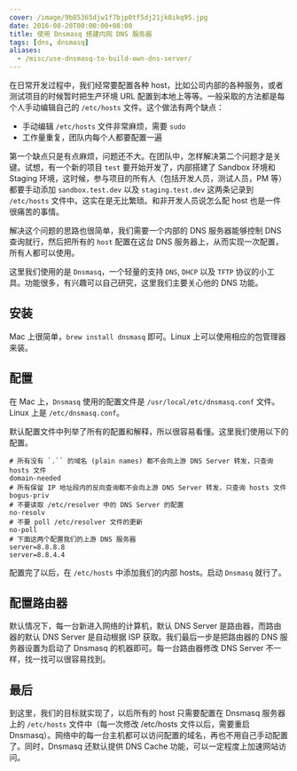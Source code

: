 ```yaml
---
cover: /image/9b85365djw1f7bjp0tf5dj21jk0ikq95.jpg
date: 2016-08-20T00:00:00+08:00
title: 使用 Dnsmasq 搭建内网 DNS 服务器
tags: [dns, dnsmasq]
aliases:
  - /misc/use-dnsmasq-to-build-own-dns-server/
---
```

在日常开发过程中，我们经常要配置各种
 host，比如公司内部的各种服务，或者测试项目的时候暂时把生产环境 URL 配置到本地上等等。一般采取的方法都是每个人手动编辑自己的 `/etc/hosts` 文件。这个做法有两个缺点：

- 手动编辑 `/etc/hosts` 文件非常麻烦，需要 `sudo`
- 工作量重复，团队内每个人都要配置一遍

<!--more-->

第一个缺点只是有点麻烦，问题还不大。在团队中，怎样解决第二个问题才是关键。试想，有一个新的项目 `test` 要开始开发了，内部搭建了 Sandbox 环境和 Staging 环境，这时候，参与项目的所有人（包括开发人员，测试人员，PM 等）都要手动添加 `sandbox.test.dev` 以及 `staging.test.dev` 这两条记录到 `/etc/hosts` 文件中。这实在是无比繁琐。和非开发人员说怎么配 host 也是一件很痛苦的事情。

解决这个问题的思路也很简单，我们需要一个内部的 DNS 服务器能够控制 DNS 查询就行，然后把所有的 `host` 配置在这台 DNS 服务器上，从而实现一次配置，所有人都可以使用。

这里我们使用的是 `Dnsmasq`，一个轻量的支持 `DNS`, `DHCP` 以及 `TFTP` 协议的小工具。功能很多，有兴趣可以自己研究，这里我们主要关心他的 DNS 功能。

## 安装

Mac 上很简单，`brew install dnsmasq` 即可。Linux 上可以使用相应的包管理器来装。

## 配置

在 Mac 上，`Dnsmasq` 使用的配置文件是 `/usr/local/etc/dnsmasq.conf` 文件。Linux 上是 `/etc/dnsmasq.conf`。

默认配置文件中列举了所有的配置和解释，所以很容易看懂。这里我们使用以下的配置。

```text
# 所有没有 `.`` 的域名 (plain names) 都不会向上游 DNS Server 转发，只查询 hosts 文件
domain-needed
# 所有保留 IP 地址段内的反向查询都不会向上游 DNS Server 转发，只查询 hosts 文件
bogus-priv
# 不要读取 /etc/resolver 中的 DNS Server 的配置
no-resolv
# 不要 poll /etc/resolver 文件的更新
no-poll
# 下面这两个配置我们的上游 DNS 服务器
server=8.8.8.8
server=8.8.4.4
```

配置完了以后，在 `/etc/hosts` 中添加我们的内部 hosts。启动 `Dnsmasq` 就行了。

## 配置路由器

默认情况下，每一台新进入网络的计算机，默认 DNS Server 是路由器，而路由器的默认 DNS Server 是自动根据 ISP 获取。我们最后一步是把路由器的 DNS 服务器设置为启动了 Dnsmasq 的机器即可。每一台路由器修改 DNS Server 不一样，找一找可以很容易找到。

## 最后

到这里，我们的目标就实现了，以后所有的 host 只需要配置在 Dnsmasq 服务器上的 `/etc/hosts` 文件中（每一次修改 /etc/hosts 文件以后，需要重启 Dnsmasq）。网络中的每一台主机都可以访问配置的域名，再也不用自己手动配置了。同时，Dnsmasq 还默认提供 DNS Cache 功能，可以一定程度上加速网站访问。
